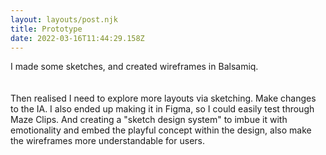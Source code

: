 ```yaml
---
layout: layouts/post.njk
title: Prototype
date: 2022-03-16T11:44:29.158Z
---
```

I made some sketches, and created wireframes in Balsamiq.\
\
\
Then realised I need to explore more layouts via sketching. Make changes to the IA. I also ended up making it in Figma, so I could easily test through Maze Clips. And creating a "sketch design system" to imbue it with emotionality and embed the playful concept within the design, also make the wireframes more understandable for users.